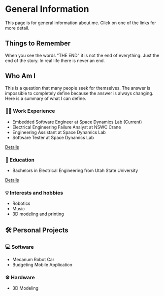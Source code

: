 # General Information

This page is for general information about me. Click on one of the links for
 more detail.

## Things to Remember

When you see the words "THE END" it is not the end of everything. Just the end of the story. In real life there is never an end.

## Who Am I

This is a question that many people seek for themselves. The answer is impossible to completely define because the answer is always changing. Here is a summary of what I can define.

### :man_technologist: Work Experience

- Embedded Software Engineer at Space Dynamics Lab (Current)
- Electrical Engineering Failure Analyst at NSWC Crane
- Engineering Assistant at Space Dynamics Lab
- Software Tester at Space Dynamics Lab

[Details](./work)

### :notebook: Education

- Bachelors in Electrical Engineering from Utah State University

[Details](./education)

### :bulb: Interests and hobbies

- Robotics
- Music
- 3D modeling and printing

## :hammer_and_wrench: Personal Projects

### :computer: Software

- Mecanum Robot Car
- Budgeting Mobile Application

### :gear: Hardware

- 3D Modeling
